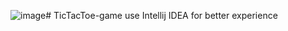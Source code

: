![image](https://github.com/user-attachments/assets/8eb3931f-1c0c-4ed8-b221-a6c8122c1974)# TicTacToe-game
use Intellij IDEA for better experience 


